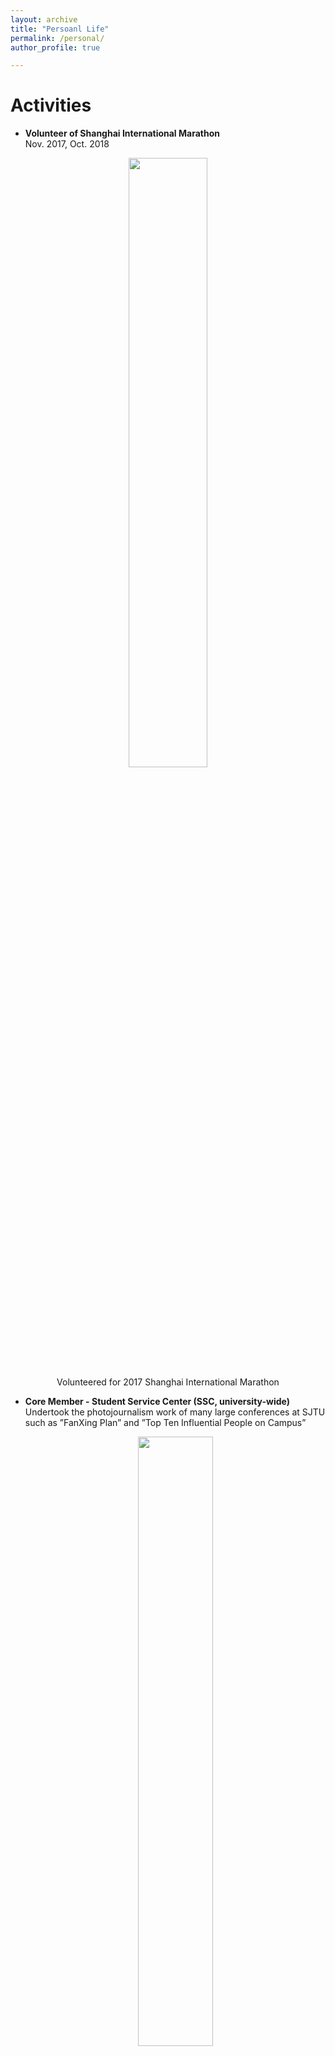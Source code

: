 ```yaml
---
layout: archive
title: "Persoanl Life"
permalink: /personal/
author_profile: true

---
```

# Activities
* **Volunteer of Shanghai International Marathon**
<br>Nov. 2017, Oct. 2018
<center>
    <img src="https://renjie-woo.github.io/images/personal/mrs.JPG" width="50%" /><br>
    <span>Volunteered for 2017 Shanghai International Marathon</span>
</center>

* **Core Member - Student Service Center (SSC, university-wide)**
<br>Undertook the photojournalism work of many large conferences at SJTU such as ”FanXing Plan” and ”Top Ten Influential People on Campus”
    <center>
    <img src="https://renjie-woo.github.io/images/leadership/2017_XF.png" width="50%" /><br>
    <a href="http://affairs.sjtu.edu.cn/cms/view/wz.action?id=ff8080816025628401605f18522945e5"><span>2017 Shanghai Jiao Tong University Student Service Center (SSC) Anniversary Celebration</span></a><br>

    <img src="https://renjie-woo.github.io/images/leadership/2018.png" width="50%" /><br>
    <a href="http://affairs.sjtu.edu.cn/cms/view/wz.action?id=ff8080816372b71601646a55356572dc"><span>FanXing - 2018 Shanghai Jiao Tong University Inspirational Character Selection Activity</span></a><br>

    <img src="https://renjie-woo.github.io/images/leadership/2019_FX.png" width="50%" /><br>
    <a href="http://affairs.sjtu.edu.cn/cms/view/wz.action?id=ff8080816bf3a209016bf4767d7a01ef"><span>FanXing - 2019 Shanghai Jiao Tong University Inspirational Character Selection Activity</span></a>
    
    <img src="https://renjie-woo.github.io/images/leadership/power.png" width="50%" /><br>
    <a href="http://foundation.sjtu.edu.cn/site/news-detail.php?id=1396"><span>2019 The Power of Role Models</span></a>

    </center>

# Hobbies
* Travelling
<center>
<img src="https://renjie-woo.github.io/images/personal/google.JPG" width="50%" /><br>
<span>Google Show</span>
</center>
* Photography
* Reading
* Music
